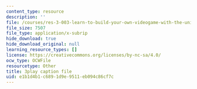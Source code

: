 ```yaml
---
content_type: resource
description: ''
file: /courses/res-3-003-learn-to-build-your-own-videogame-with-the-unity-game-engine-and-microsoft-kinect-january-iap-2017/e1b1d4b1c6891d9e9511eb094c86cf7c_lKX4aGOzNvo.srt
file_size: 7507
file_type: application/x-subrip
hide_download: true
hide_download_original: null
learning_resource_types: []
license: https://creativecommons.org/licenses/by-nc-sa/4.0/
ocw_type: OCWFile
resourcetype: Other
title: 3play caption file
uid: e1b1d4b1-c689-1d9e-9511-eb094c86cf7c
---
```

